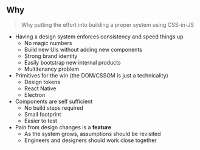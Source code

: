 ## Why

> Why putting the effort into building a proper system using CSS-in-JS

- Having a design system enforces consistency and speed things up
  + No magic numbers
  + Build new UIs without adding new components
  + Strong brand identity
  + Easily bootstrap new internal products
  + Multitenancy problem
- Primitives for the win (the DOM/CSSOM is just a technicality)
    - Design tokens
    - React Native
    - Electron
- Components are self sufficient
    + No build steps required
    + Small footprint
    + Easier to test
- Pain from design changes is a **feature**
    + As the system grows, assumptions should be revisited
    + Engineers and designers should work close together
